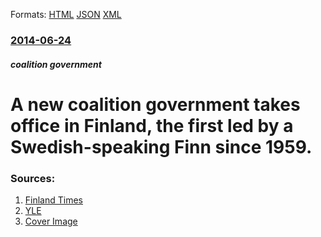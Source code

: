 
Formats: [HTML](/news/2014/06/24/a-new-coalition-government-takes-office-in-finland-the-first-led-by-a-swedish-speaking-finn-since-1959.html)  [JSON](/news/2014/06/24/a-new-coalition-government-takes-office-in-finland-the-first-led-by-a-swedish-speaking-finn-since-1959.json)  [XML](/news/2014/06/24/a-new-coalition-government-takes-office-in-finland-the-first-led-by-a-swedish-speaking-finn-since-1959.xml)  

### [2014-06-24](/news/2014/06/24/index.md)

##### coalition government
# A new coalition government takes office in Finland, the first led by a Swedish-speaking Finn since 1959. 




### Sources:

1. [Finland Times](http://www.finlandtimes.fi/national/2014/06/24/7867/Stubb-elected-new-PM)
2. [YLE](http://svenska.yle.fi/artikel/2014/06/24/finland-fick-ny-regering)
2. [Cover Image](https://images.cdn.yle.fi/image/upload/fl_keep_iptc,f_auto,fl_progressive/q_88/w_3007,h_1690,c_crop,x_49,y_1474/w_1200/v1403599041/14-svyle-18154453a9377fc98bc.jpg)
